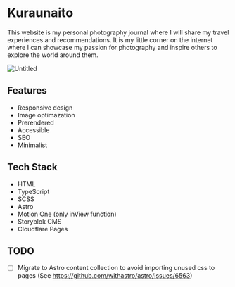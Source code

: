 # Kuraunaito

This website is my personal photography journal where I will share my travel experiences and recommendations. It is my little corner on the internet where I can showcase my passion for photography and inspire others to explore the world around them.

![Untitled](https://github.com/claudiabdm/kuraunaito/assets/44007726/0bc089d0-2df7-43e4-a924-5d18a7ec48c1)


## Features
- Responsive design
- Image optimazation
- Prerendered
- Accessible
- SEO
- Minimalist

## Tech Stack
- HTML
- TypeScript
- SCSS
- Astro
- Motion One (only inView function)
- Storyblok CMS
- Cloudflare Pages

## TODO
- [ ] Migrate to Astro content collection to avoid importing unused css to pages (See https://github.com/withastro/astro/issues/6563)
